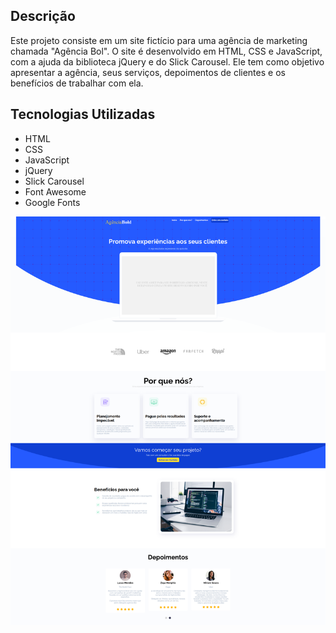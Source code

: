 ## Descrição
Este projeto consiste em um site fictício para uma agência de marketing chamada "Agência Bol". O site é desenvolvido em HTML, CSS e JavaScript, com a ajuda da biblioteca jQuery e do Slick Carousel. Ele tem como objetivo apresentar a agência, seus serviços, depoimentos de clientes e os benefícios de trabalhar com ela.

## Tecnologias Utilizadas
- HTML
- CSS
- JavaScript
- jQuery
- Slick Carousel
- Font Awesome
- Google Fonts

![Alt text](images/projeto.png)